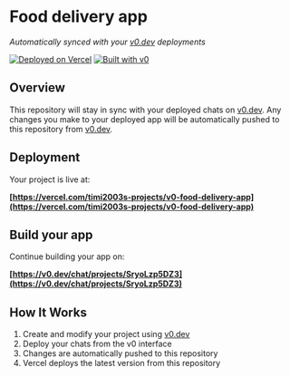 # Food delivery app

*Automatically synced with your [v0.dev](https://v0.dev) deployments*

[![Deployed on Vercel](https://img.shields.io/badge/Deployed%20on-Vercel-black?style=for-the-badge&logo=vercel)](https://vercel.com/timi2003s-projects/v0-food-delivery-app)
[![Built with v0](https://img.shields.io/badge/Built%20with-v0.dev-black?style=for-the-badge)](https://v0.dev/chat/projects/SryoLzp5DZ3)

## Overview

This repository will stay in sync with your deployed chats on [v0.dev](https://v0.dev).
Any changes you make to your deployed app will be automatically pushed to this repository from [v0.dev](https://v0.dev).

## Deployment

Your project is live at:

**[https://vercel.com/timi2003s-projects/v0-food-delivery-app](https://vercel.com/timi2003s-projects/v0-food-delivery-app)**

## Build your app

Continue building your app on:

**[https://v0.dev/chat/projects/SryoLzp5DZ3](https://v0.dev/chat/projects/SryoLzp5DZ3)**

## How It Works

1. Create and modify your project using [v0.dev](https://v0.dev)
2. Deploy your chats from the v0 interface
3. Changes are automatically pushed to this repository
4. Vercel deploys the latest version from this repository